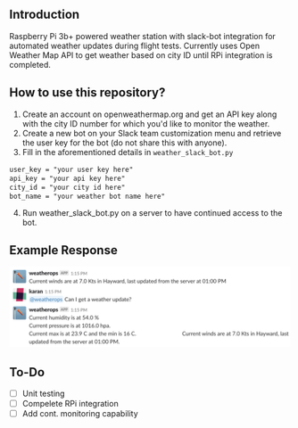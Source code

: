 ## Introduction
Raspberry Pi 3b+ powered weather station with slack-bot integration for automated weather updates during flight tests. Currently uses Open Weather Map API to get weather based on city ID until RPi integration is completed.

## How to use this repository?
1. Create an account on openweathermap.org and get an API key along with the city ID number for which you'd like to monitor the weather. 
2. Create a new bot on your Slack team customization menu and retrieve the user key for the bot (do not share this with anyone). 
3. Fill in the aforementioned details in `weather_slack_bot.py`


```
user_key = "your user key here"
api_key = "your api key here"
city_id = "your city id here"
bot_name = "your weather bot name here"
```


4. Run weather_slack_bot.py on a server to have continued access to the bot. 

## Example Response
![Example](https://github.com/karanchawla/weather-station/blob/master/images/screenshot.png) 

## To-Do
- [ ] Unit testing
- [ ] Compelete RPi integration 
- [ ] Add cont. monitoring capability 
